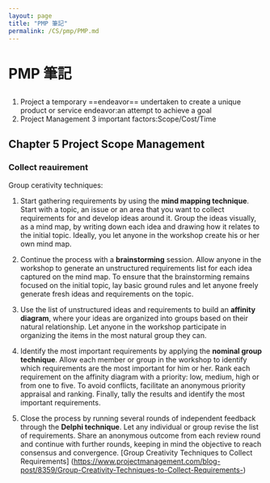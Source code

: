 ```yaml
---
layout: page
title: "PMP 筆記"
permalink: /CS/pmp/PMP.md
---
```


# PMP 筆記

##

1. Project a temporary ==endeavor== undertaken to create a unique product or service
endeavor:an attempt to achieve a goal
2. Project Management 3 important factors:Scope/Cost/Time

## Chapter 5 Project Scope Management
### Collect reauirement
Group cerativity techniques:
1. Start gathering requirements by using the **mind mapping technique**. 
Start with a topic, an issue or an area that you want to collect requirements for and develop ideas around it. Group the ideas visually, as a mind map, by writing down each idea and drawing how it relates to the initial topic. Ideally, you let anyone in the workshop create his or her own mind map. 

2. Continue the process with a **brainstorming** session. 
Allow anyone in the workshop to generate an unstructured requirements list for each idea captured on the mind map. To ensure that the brainstorming remains focused on the initial topic, lay basic ground rules and let anyone freely generate fresh ideas and requirements on the topic. 

3. Use the list of unstructured ideas and requirements to build an **affinity diagram**, where your ideas are organized into groups based on their natural relationship. Let anyone in the workshop participate in organizing the items in the most natural group they can. 

4. Identify the most important requirements by applying the **nominal group technique**. Allow each member or group in the workshop to identify which requirements are the most important for him or her. Rank each requirement on the affinity diagram with a priority: low, medium, high or from one to five. To avoid conflicts, facilitate an anonymous priority appraisal and ranking. Finally, tally the results and identify the most important requirements. 

5. Close the process by running several rounds of independent feedback through the **Delphi technique**. Let any individual or group revise the list of requirements. Share an anonymous outcome from each review round and continue with further rounds, keeping in mind the objective to reach consensus and convergence. 
[Group Creativity Techniques to Collect Requirements]
(https://www.projectmanagement.com/blog-post/8359/Group-Creativity-Techniques-to-Collect-Requirements-)